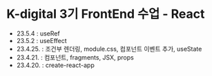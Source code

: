 # K-digital 3기 FrontEnd 수업 - React

- 23.5.4 : useRef
- 23.5.2 : useEffect
- 23.4.25. : 조건부 렌더링, module.css, 컴포넌트 이벤트 추가, useState
- 23.4.21. : 컴포넌트, fragments, JSX, props
- 23.4.20. : create-react-app
